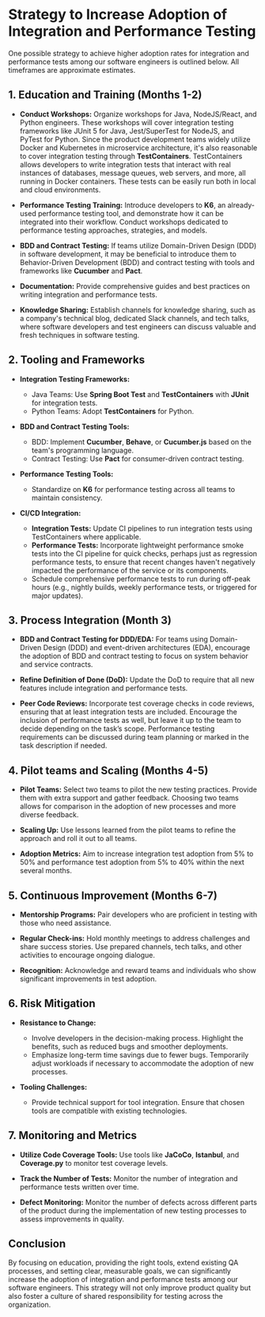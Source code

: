# Strategy to Increase Adoption of Integration and Performance Testing

One possible strategy to achieve higher adoption rates for integration and performance tests among our software engineers is outlined below. All timeframes are approximate estimates.

## 1. Education and Training (Months 1-2)

- **Conduct Workshops:** Organize workshops for Java, NodeJS/React, and Python engineers. These workshops will cover integration testing frameworks like JUnit 5 for Java, Jest/SuperTest for NodeJS, and PyTest for Python. Since the product development teams widely utilize Docker and Kubernetes in microservice architecture, it's also reasonable to cover integration testing through **TestContainers**. TestContainers allows developers to write integration tests that interact with real instances of databases, message queues, web servers, and more, all running in Docker containers. These tests can be easily run both in local and cloud environments.

- **Performance Testing Training:** Introduce developers to **K6**, an already-used performance testing tool, and demonstrate how it can be integrated into their workflow. Conduct workshops dedicated to performance testing approaches, strategies, and models.

- **BDD and Contract Testing:** If teams utilize Domain-Driven Design (DDD) in software development, it may be beneficial to introduce them to Behavior-Driven Development (BDD) and contract testing with tools and frameworks like **Cucumber** and **Pact**.

- **Documentation:** Provide comprehensive guides and best practices on writing integration and performance tests.

- **Knowledge Sharing:** Establish channels for knowledge sharing, such as a company's technical blog, dedicated Slack channels, and tech talks, where software developers and test engineers can discuss valuable and fresh techniques in software testing.

## 2. Tooling and Frameworks

- **Integration Testing Frameworks:**
  - Java Teams: Use **Spring Boot Test** and **TestContainers** with **JUnit** for integration tests.
  - Python Teams: Adopt **TestContainers** for Python.

- **BDD and Contract Testing Tools:**
  - BDD: Implement **Cucumber**, **Behave**, or **Cucumber.js** based on the team's programming language.
  - Contract Testing: Use **Pact** for consumer-driven contract testing.

- **Performance Testing Tools:**
  - Standardize on **K6** for performance testing across all teams to maintain consistency.

- **CI/CD Integration:**
  - **Integration Tests:** Update CI pipelines to run integration tests using TestContainers where applicable.
  - **Performance Tests:** Incorporate lightweight performance smoke tests into the CI pipeline for quick checks, perhaps just as regression performance tests, to ensure that recent changes haven't negatively impacted the performance of the service or its components.
  - Schedule comprehensive performance tests to run during off-peak hours (e.g., nightly builds, weekly performance tests, or triggered for major updates).

## 3. Process Integration (Month 3)

- **BDD and Contract Testing for DDD/EDA:** For teams using Domain-Driven Design (DDD) and event-driven architectures (EDA), encourage the adoption of BDD and contract testing to focus on system behavior and service contracts.

- **Refine Definition of Done (DoD):** Update the DoD to require that all new features include integration and performance tests.

- **Peer Code Reviews:** Incorporate test coverage checks in code reviews, ensuring that at least integration tests are included. Encourage the inclusion of performance tests as well, but leave it up to the team to decide depending on the task’s scope. Performance testing requirements can be discussed during team planning or marked in the task description if needed.

## 4. Pilot teams and Scaling (Months 4-5)

- **Pilot Teams:** Select two teams to pilot the new testing practices. Provide them with extra support and gather feedback. Choosing two teams allows for comparison in the adoption of new processes and more diverse feedback.

- **Scaling Up:** Use lessons learned from the pilot teams to refine the approach and roll it out to all teams.

- **Adoption Metrics:** Aim to increase integration test adoption from 5% to 50% and performance test adoption from 5% to 40% within the next several months.

## 5. Continuous Improvement (Months 6-7)

- **Mentorship Programs:** Pair developers who are proficient in testing with those who need assistance.

- **Regular Check-ins:** Hold monthly meetings to address challenges and share success stories. Use prepared channels, tech talks, and other activities to encourage ongoing dialogue.

- **Recognition:** Acknowledge and reward teams and individuals who show significant improvements in test adoption.

## 6. Risk Mitigation

- **Resistance to Change:**
  - Involve developers in the decision-making process. Highlight the benefits, such as reduced bugs and smoother deployments.
  - Emphasize long-term time savings due to fewer bugs. Temporarily adjust workloads if necessary to accommodate the adoption of new processes.

- **Tooling Challenges:**
  - Provide technical support for tool integration. Ensure that chosen tools are compatible with existing technologies.

## 7. Monitoring and Metrics

- **Utilize Code Coverage Tools:** Use tools like **JaCoCo**, **Istanbul**, and **Coverage.py** to monitor test coverage levels.

- **Track the Number of Tests:** Monitor the number of integration and performance tests written over time.

- **Defect Monitoring:** Monitor the number of defects across different parts of the product during the implementation of new testing processes to assess improvements in quality.

## Conclusion

By focusing on education, providing the right tools, extend existing QA processes, and setting clear, measurable goals, we can significantly increase the adoption of integration and performance tests among our software engineers.
This strategy will not only improve product quality but also foster a culture of shared responsibility for testing across the organization.
